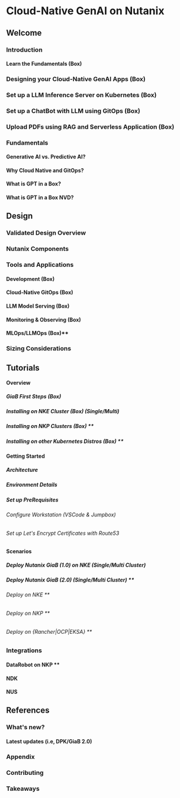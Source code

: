# Cloud-Native GenAI on Nutanix

## Welcome

### Introduction

#### Learn the Fundamentals (Box)

### Designing your Cloud-Native GenAI Apps (Box)

### Set up a LLM Inference Server on Kubernetes (Box)

### Set up a ChatBot with LLM using GitOps (Box)

### Upload PDFs using RAG and Serverless Application (Box)

### Fundamentals
#### Generative AI vs. Predictive AI?
#### Why Cloud Native and GitOps?
#### What is GPT in a Box?
#### What is GPT in a Box NVD?

## Design

### Validated Design Overview

### Nutanix Components
### Tools and Applications
#### Development (Box)
#### Cloud-Native GitOps (Box)
#### LLM Model Serving  (Box)
#### Monitoring & Observing  (Box)
#### MLOps/LLMOps  (Box)**

### Sizing Considerations

## Tutorials 

#### Overview
##### GiaB First Steps (Box)
##### Installing on NKE Cluster (Box) (Single/Multi)
##### Installing on NKP Clusters (Box) **
##### Installing on other Kubernetes Distros (Box) **

#### Getting Started
##### Architecture
##### Environment Details
##### Set up PreRequisites
###### Configure Workstation (VSCode & Jumpbox)
###### Set up Let's Encrypt Certificates with Route53

#### Scenarios

##### Deploy Nutanix GiaB (1.0) on NKE (Single/Multi Cluster)
##### Deploy Nutanix GiaB (2.0) (Single/Multi Cluster) **
###### Deploy on NKE **
###### Deploy on NKP **
###### Deploy on {Rancher|OCP|EKSA} **

### Integrations

#### DataRobot on NKP **
#### NDK
#### NUS

## References

### What's new?
#### Latest updates (i.e, DPK/GiaB 2.0)
### Appendix
### Contributing
### Takeaways